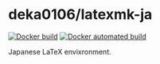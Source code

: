 # deka0106/latexmk-ja

[![Docker build](https://img.shields.io/docker/cloud/build/deka0106/latexmk-ja.svg)](https://hub.docker.com/r/deka0106/latexmk-ja/)
[![Docker automated build](https://img.shields.io/docker/cloud/automated/deka0106/latexmk-ja.svg)](https://hub.docker.com/r/deka0106/latexmk-ja/)

Japanese LaTeX envixronment.